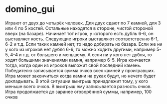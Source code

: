 # domino_gui
 Играют от двух до четырёх человек. Для двух сдают по 7 камней, для 3 или 4 по 5 костей.
 Остальные находятся в стороне, чистой стороной вверх (на базаре).
 Начинает тот игрок, у которого есть дубль 6-6, он выставляет кость.
 Следующие игроки выставляют соответственно 6-1, 6-2 и т.д.
 Если таких камней нет, то надо добирать из базара.
 Если же ни у кого из игроков нет дубля 6-6, то можно ходить другими, например 5-5, 4-4 и т.д. от большего к меньшему.
 А если ни у кого нет дубля, то ходят большими значениями камня, например 6-5.
 Игра кончается тогда, когда один из игроков выложит свой последний камень.
 Победителю записывается сумма очков всех камней у проигравших.
 Игра может закончиться когда камни на руках будут, но нечего будет докладывать.
 В этой ситуации выигрыш принадлежит тому, у кого меньше всего очков. В выигрыш ему записывается разность очков.
 Игра продолжается до заранее оговорённой суммы, например, 100 очков
